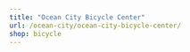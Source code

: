 ```yaml
---
title: "Ocean City Bicycle Center"
url: /ocean-city/ocean-city-bicycle-center/
shop: bicycle
---
```

